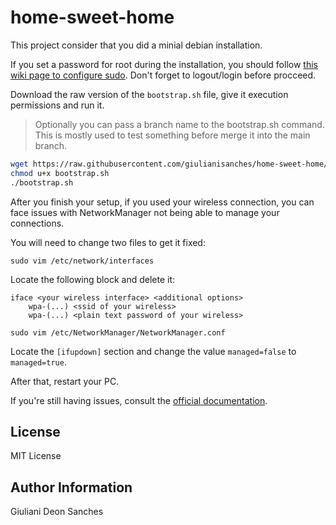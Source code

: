 # home-sweet-home

This project consider that you did a minial debian installation.

If you set a password for root during the installation, you should follow [this wiki page to configure sudo](https://wiki.debian.org/sudo/). Don't forget to logout/login before procceed.

Download the raw version of the `bootstrap.sh` file, give it execution permissions and run it.

> Optionally you can pass a branch name to the bootstrap.sh command.
> This is mostly used to test something before merge it into the main branch.

```bash
wget https://raw.githubusercontent.com/giulianisanches/home-sweet-home/main/bootstrap.sh
chmod u+x bootstrap.sh
./bootstrap.sh
```

After you finish your setup, if you used your wireless connection, you can face issues with NetworkManager not being able to manage your connections.

You will need to change two files to get it fixed:

`sudo vim /etc/network/interfaces`

Locate the following block and delete it:

```shell
iface <your wireless interface> <additional options>
    wpa-(...) <ssid of your wireless>
    wpa-(...) <plain text password of your wireless>
```

`sudo vim /etc/NetworkManager/NetworkManager.conf`

Locate the `[ifupdown]` section and change the value `managed=false` to `managed=true`.

After that, restart your PC.

If you're still having issues, consult the [official documentation](https://wiki.debian.org/WiFi).

## License

MIT License

## Author Information

Giuliani Deon Sanches
